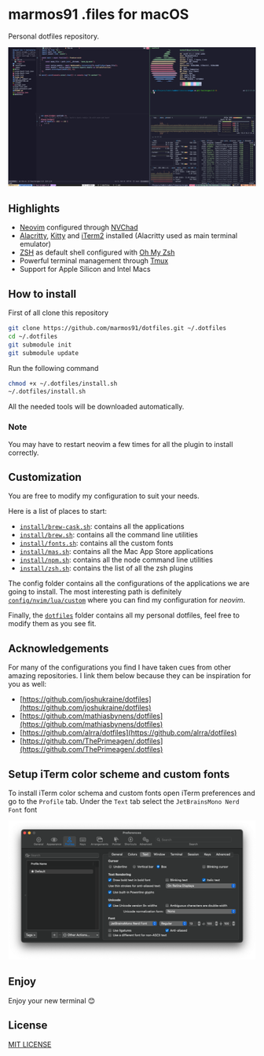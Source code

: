 # marmos91 .files for macOS

Personal dotfiles repository.

![result](./assets/setup.png)

## Highlights

- [Neovim](https://neovim.io/) configured through [NVChad](https://nvchad.com/)
- [Alacritty](https://alacritty.org/), [Kitty](https://sw.kovidgoyal.net/kitty/) and [iTerm2](https://iterm2.com/) installed (Alacritty used as main terminal emulator)
- [ZSH](https://www.zsh.org/) as default shell configured with [Oh My Zsh](https://ohmyz.sh/)
- Powerful terminal management through [Tmux](https://github.com/tmux/tmux/wiki)
- Support for Apple Silicon and Intel Macs

## How to install

First of all clone this repository

```bash
git clone https://github.com/marmos91/dotfiles.git ~/.dotfiles
cd ~/.dotfiles
git submodule init
git submodule update
```

Run the following command

```bash
chmod +x ~/.dotfiles/install.sh
~/.dotfiles/install.sh
```

All the needed tools will be downloaded automatically.

### Note

You may have to restart neovim a few times for all the plugin to install correctly.

## Customization

You are free to modify my configuration to suit your needs.

Here is a list of places to start:

- [`install/brew-cask.sh`](./install/brew-cask.sh): contains all the applications
- [`install/brew.sh`](./install/brew.sh): contains all the command line utilities
- [`install/fonts.sh`](./install/fonts.sh): contains all the custom fonts
- [`install/mas.sh`](./install/mas.sh): contains all the Mac App Store applications
- [`install/npm.sh`](./install/npm.sh): contains all the node command line utilities
- [`install/zsh.sh`](./install/zsh.sh): contains the list of all the zsh plugins

The config folder contains all the configurations of the applications we are going to install.
The most interesting path is definitely [`config/nvim/lua/custom`](./config/nvim/lua/custom) where you can find my configuration for _neovim_.

Finally, the [`dotfiles`](./dotfiles/) folder contains all my personal dotfiles, feel free to modify them as you see fit.

## Acknowledgements

For many of the configurations you find I have taken cues from other amazing repositories.
I link them below because they can be inspiration for you as well:

- [https://github.com/joshukraine/dotfiles](https://github.com/joshukraine/dotfiles)
- [https://github.com/mathiasbynens/dotfiles](https://github.com/mathiasbynens/dotfiles)
- [https://github.com/alrra/dotfiles](https://github.com/alrra/dotfiles)
- [https://github.com/ThePrimeagen/.dotfiles](https://github.com/ThePrimeagen/.dotfiles)

## Setup iTerm color scheme and custom fonts

To install iTerm color schema and custom fonts open iTerm preferences and go to the `Profile` tab.
Under the `Text` tab select the `JetBrainsMono Nerd Font` font

![iterm-text](./assets/iterm-text.png)

## Enjoy

Enjoy your new terminal 😊

## License

[MIT LICENSE](./LICENSE)

